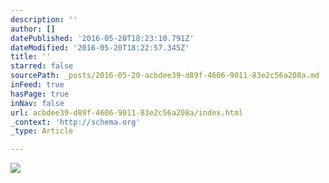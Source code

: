 ```yaml
---
description: ''
author: []
datePublished: '2016-05-20T18:23:10.791Z'
dateModified: '2016-05-20T18:22:57.345Z'
title: ''
starred: false
sourcePath: _posts/2016-05-20-acbdee39-d89f-4606-9011-83e2c56a208a.md
inFeed: true
hasPage: true
inNav: false
url: acbdee39-d89f-4606-9011-83e2c56a208a/index.html
_context: 'http://schema.org'
_type: Article

---
```

![](https://the-grid-user-content.s3-us-west-2.amazonaws.com/99af7f88-b086-4f3a-9766-2ae666e70914.jpg)